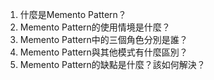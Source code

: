 

1. 什麼是Memento Pattern？
2. Memento Pattern的使用情境是什麼？
3. Memento Pattern中的三個角色分別是誰？
4. Memento Pattern與其他模式有什麼區別？
5. Memento Pattern的缺點是什麼？該如何解決？